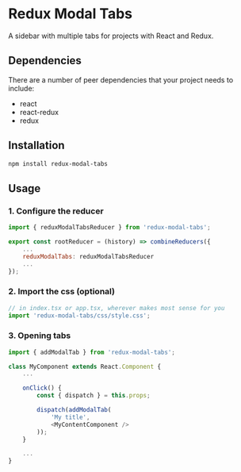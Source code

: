 # Redux Modal Tabs

A sidebar with multiple tabs for projects with React and Redux.

## Dependencies

There are a number of peer dependencies that your project needs to
include:
* react
* react-redux
* redux

## Installation

```bash
npm install redux-modal-tabs
```

## Usage

### 1. Configure the reducer
```js
import { reduxModalTabsReducer } from 'redux-modal-tabs';

export const rootReducer = (history) => combineReducers({
    ...
	reduxModalTabs: reduxModalTabsReducer
	...
});
```

### 2. Import the css (optional)
```js
// in index.tsx or app.tsx, wherever makes most sense for you
import 'redux-modal-tabs/css/style.css';
```

### 3. Opening tabs
```js
import { addModalTab } from 'redux-modal-tabs';

class MyComponent extends React.Component {
    ...

    onClick() {
        const { dispatch } = this.props;

        dispatch(addModalTab(
            'My title',
            <MyContentComponent />
        ));
    }

    ...
}
```
